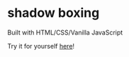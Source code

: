 # shadow boxing

Built with HTML/CSS/Vanilla JavaScript

Try it for yourself [here](https://bhgordon.github.io/shadow-boxing/)!
